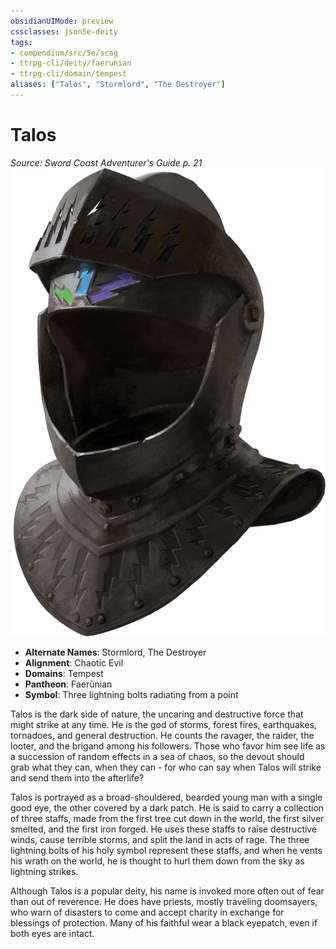 ```yaml
---
obsidianUIMode: preview
cssclasses: json5e-deity
tags:
- compendium/src/5e/scag
- ttrpg-cli/deity/faerunian
- ttrpg-cli/domain/tempest
aliases: ["Talos", "Stormlord", "The Destroyer"]
---
```

# Talos
*Source: Sword Coast Adventurer's Guide p. 21* 
![](https://raw.githubusercontent.com/5etools-mirror-2/5etools-img/main/deities/SCAG/Symbol%20of%20Talos.webp#symbol)

- **Alternate Names**: Stormlord, The Destroyer
- **Alignment**: Chaotic Evil
- **Domains**: Tempest
- **Pantheon**: Faerûnian
- **Symbol**: Three lightning bolts radiating from a point

Talos is the dark side of nature, the uncaring and destructive force that might strike at any time. He is the god of storms, forest fires, earthquakes, tornadoes, and general destruction. He counts the ravager, the raider, the looter, and the brigand among his followers. Those who favor him see life as a succession of random effects in a sea of chaos, so the devout should grab what they can, when they can - for who can say when Talos will strike and send them into the afterlife?

Talos is portrayed as a broad-shouldered, bearded young man with a single good eye, the other covered by a dark patch. He is said to carry a collection of three staffs, made from the first tree cut down in the world, the first silver smelted, and the first iron forged. He uses these staffs to raise destructive winds, cause terrible storms, and split the land in acts of rage. The three lightning bolts of his holy symbol represent these staffs, and when he vents his wrath on the world, he is thought to hurl them down from the sky as lightning strikes.

Although Talos is a popular deity, his name is invoked more often out of fear than out of reverence. He does have priests, mostly traveling doomsayers, who warn of disasters to come and accept charity in exchange for blessings of protection. Many of his faithful wear a black eyepatch, even if both eyes are intact.